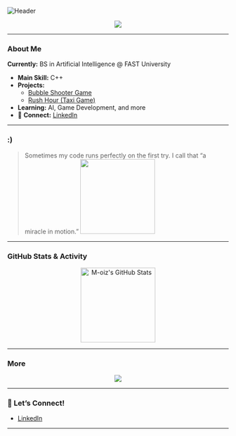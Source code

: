 ![Header](https://capsule-render.vercel.app/api?type=waving&color=gradient&height=200&section=header&text=Hi%20there,%20I'm%20Moiz!%20👋&fontSize=40)

<p align="center">
  <img src="https://readme-typing-svg.demolab.com?font=Fira+Code&size=26&pause=1000&color=09F400&center=true&vCenter=true&width=435&lines=BS+in+AI+student+at+FAST;C%2B%2B+Enthusiast;Aspiring+Game+Developer;Always+Learning+%E2%9C%85" />
</p>

---

###  About Me
 **Currently:** BS in Artificial Intelligence @ FAST University
- **Main Skill:** C++
- **Projects:**  
  - [Bubble Shooter Game](#)  
  - [Rush Hour (Taxi Game)](https://github.com/M-oiz/Rush-hour-game)
 - **Learning:** AI, Game Development, and more
- 🔗 **Connect:** [LinkedIn](https://www.linkedin.com/in/moiz-kh)

---

###  :)
> Sometimes my code runs perfectly on the first try. I call that “a miracle in motion.”
>  <img src="https://media.giphy.com/media/QNFhOolVeCzPQ2Mx85/giphy.gif" width="170" />

---

###  GitHub Stats & Activity
<p align="center">
  <img src="https://github-readme-stats.vercel.app/api?username=M-oiz&show_icons=true&theme=radical" alt="M-oiz's GitHub Stats" height="170"/>
  
</p>

---

### More
<p align="center">
  <img src="https://github-profile-summary-cards.vercel.app/api/cards/profile-details?username=M-oiz&theme=github_dark" />
</p>

---

### 🤝 Let’s Connect!
- [LinkedIn](https://www.linkedin.com/in/moiz-kh)

---

<!--
✨ Tip: Update your project links once Rush Hour is public!
-->
